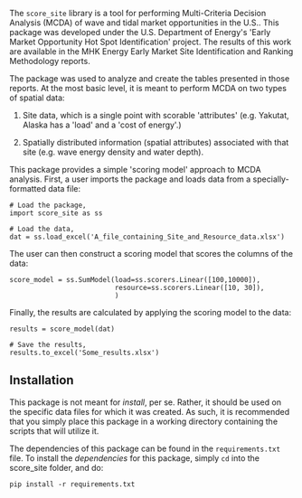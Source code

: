 The `score_site` library is a tool for performing Multi-Criteria
Decision Analysis (MCDA) of wave and tidal market opportunities in the
U.S.. This package was developed under the U.S. Department of Energy's
'Early Market Opportunity Hot Spot Identification' project. The
results of this work are available in the MHK Energy Early Market Site
Identification and Ranking Methodology reports.

The package was used to analyze and create the tables presented in
those reports. At the most basic level, it is meant to perform MCDA on
two types of spatial data:

1) Site data, which is a single point with scorable 'attributes'
(e.g. Yakutat, Alaska has a 'load' and a 'cost of energy'.)

2) Spatially distributed information (spatial attributes) associated
with that site (e.g. wave energy density and water depth).

This package provides a simple 'scoring model' approach to MCDA
analysis. First, a user imports the package and loads data from a
specially-formatted data file:

    # Load the package,
    import score_site as ss

    # Load the data,
    dat = ss.load_excel('A_file_containing_Site_and_Resource_data.xlsx')

The user can then construct a scoring model that scores the columns of
the data:

    score_model = ss.SumModel(load=ss.scorers.Linear([100,10000]),
                              resource=ss.scorers.Linear([10, 30]),
                              )

Finally, the results are calculated by applying the scoring model to
the data:

    results = score_model(dat)

    # Save the results,
    results.to_excel('Some_results.xlsx')


Installation
-------

This package is not meant for *install*, per se. Rather, it should be
used on the specific data files for which it was created. As such, it
is recommended that you simply place this package in a working
directory containing the scripts that will utilize it.

The dependencies of this package can be found in the
`requirements.txt` file. To install the *dependencies* for this
package, simply `cd` into the score_site folder, and do:

    pip install -r requirements.txt
